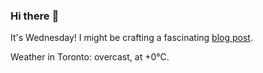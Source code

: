 ### Hi there :wave:

It's Wednesday! I might be crafting a fascinating [blog post](https://benjaminwuethrich.dev).

Weather in Toronto: overcast, at +0°C.
